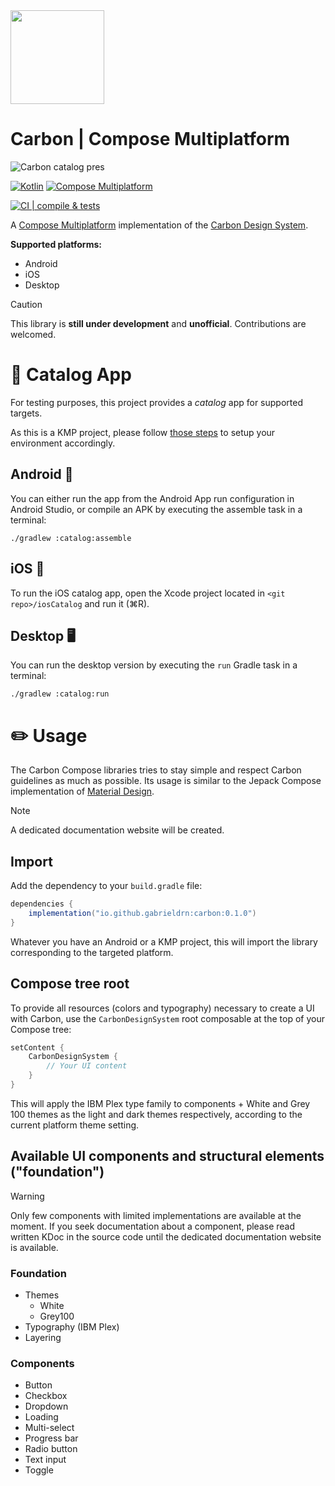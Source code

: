 <img src="https://github.com/user-attachments/assets/cf499dee-c867-4613-96a8-c018bdb3f112" width="150" height="150">

# Carbon | Compose Multiplatform

![Carbon catalog pres](https://github.com/user-attachments/assets/d55e6893-ab18-498f-abec-1e2998dfe293)

[![Kotlin](https://img.shields.io/badge/2.0.0-blue?logo=kotlin&logoColor=white&color=7F52FF)](http://kotlinlang.org)
[![Compose Multiplatform](https://img.shields.io/badge/1.6.11-green?logo=jetpackcompose&logoColor=white&color=4284F3)](https://www.jetbrains.com/lp/compose-multiplatform)

[![CI | compile & tests](https://github.com/gabrieldrn/carbon-compose/actions/workflows/ci-lib-workflow.yml/badge.svg)](https://github.com/gabrieldrn/carbon-compose/actions/workflows/ci-lib-workflow.yml)

A [Compose Multiplatform](https://www.jetbrains.com/lp/compose-multiplatform/) implementation of the [Carbon Design System](https://github.com/carbon-design-system/carbon).

**Supported platforms:**
- Android
- iOS
- Desktop

> [!CAUTION]
> This library is **still under development** and **unofficial**. Contributions are welcomed.

# 🤳 Catalog App

For testing purposes, this project provides a _catalog_ app for supported targets.

As this is a KMP project, please follow [those steps](https://www.jetbrains.com/help/kotlin-multiplatform-dev/multiplatform-setup.html) to setup your environment accordingly.

## Android 🤖

You can either run the app from the Android App run configuration in Android Studio, or compile an APK by executing the assemble task in a terminal:
```
./gradlew :catalog:assemble
```

## iOS 

To run the iOS catalog app, open the Xcode project located in `<git repo>/iosCatalog` and run it (⌘R).

## Desktop 🖥️

You can run the desktop version by executing the `run` Gradle task in a terminal:
```
./gradlew :catalog:run
```

# ✏️ Usage

The Carbon Compose libraries tries to stay simple and respect Carbon guidelines as much as possible. Its usage is similar to the Jepack Compose implementation of [Material Design](https://m3.material.io/develop/android/jetpack-compose).

> [!NOTE]
> A dedicated documentation website will be created.

## Import

Add the dependency to your `build.gradle` file:

```gradle
dependencies {
    implementation("io.github.gabrieldrn:carbon:0.1.0")
}
```

Whatever you have an Android or a KMP project, this will import the library corresponding to the targeted platform.

## Compose tree root

To provide all resources (colors and typography) necessary to create a UI with Carbon, use the `CarbonDesignSystem` root composable at the top of your Compose tree:

```kotlin
setContent {
    CarbonDesignSystem {
        // Your UI content
    }
}
```

This will apply the IBM Plex type family to components + White and Grey 100 themes as the light and dark themes respectively, according to the current platform theme setting.

## Available UI components and structural elements ("foundation")

> [!WARNING]
> Only few components with limited implementations are available at the moment. If you seek documentation about a component, please read written KDoc in the source code until the dedicated documentation website is available.

### Foundation

- Themes
    - White
    - Grey100
- Typography (IBM Plex)
- Layering

### Components

- Button
- Checkbox
- Dropdown
- Loading
- Multi-select
- Progress bar
- Radio button
- Text input
- Toggle
